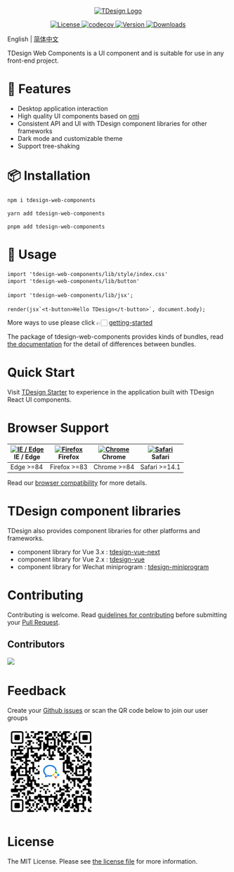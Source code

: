 <p align="center">
  <a href="https://tdesign.tencent.com/" target="_blank">
    <img alt="TDesign Logo" width="200" src="https://tdesign.gtimg.com/site/TDesign.png" />
  </a>
</p>

<p align="center">
   <a href="https://www.npmjs.com/package/tdesign-web-components">
    <img src="https://img.shields.io/npm/l/tdesign-web-components.svg?sanitize=true" alt="License" />
  </a>
  <a href="https://app.codecov.io/gh/Tencent/tdesign-web-components">
    <img src="https://img.shields.io/codecov/c/github/Tencent/tdesign-web-components/develop.svg?style=flat-square" alt="codecov">
  </a>
  <a href="https://www.npmjs.com/package/tdesign-web-components">
    <img src="https://img.shields.io/npm/v/tdesign-web-components.svg?sanitize=true" alt="Version">
  </a>
  <a href="https://www.npmjs.com/package/tdesign-web-components">
    <img src="https://img.shields.io/npm/dm/tdesign-web-components.svg?sanitize=true" alt="Downloads" />
  </a>
</p>

English | [简体中文](./README-zh_CN.md)

TDesign Web Components is a UI component and is suitable for use in any front-end project.

# 🎉 Features

- Desktop application interaction
- High quality UI components based on [omi](https://github.com/Tencent/omi)
- Consistent API and UI with TDesign component libraries for other frameworks
- Dark mode and customizable theme
- Support tree-shaking

# 📦 Installation

```shell
npm i tdesign-web-components
```

```shell
yarn add tdesign-web-components
```

```shell
pnpm add tdesign-web-components
```

# 🔨 Usage

```tsx
import 'tdesign-web-components/lib/style/index.css'
import 'tdesign-web-components/lib/button'

import 'tdesign-web-components/lib/jsx';

render(jsx`<t-button>Hello TDesign</t-button>`, document.body);
```

More ways to use please click 👉🏻 [getting-started](./site/docs/getting-started.md)

The package of tdesign-web-components provides kinds of bundles, read [the documentation](https://github.com/Tencent/tdesign/blob/main/docs/develop-install.md) for the detail of differences between bundles.

# Quick Start

Visit [TDesign Starter](https://tdesign.tencent.com/starter/react/) to experience in the application built with TDesign React UI components.

# Browser Support

| [<img src="https://raw.githubusercontent.com/alrra/browser-logos/master/src/edge/edge_48x48.png" alt="IE / Edge" width="24px" height="24px" />](http://godban.github.io/browsers-support-badges/)<br/> IE / Edge | [<img src="https://raw.githubusercontent.com/alrra/browser-logos/master/src/firefox/firefox_48x48.png" alt="Firefox" width="24px" height="24px" />](http://godban.github.io/browsers-support-badges/)<br/>Firefox | [<img src="https://raw.githubusercontent.com/alrra/browser-logos/master/src/chrome/chrome_48x48.png" alt="Chrome" width="24px" height="24px" />](http://godban.github.io/browsers-support-badges/)<br/>Chrome | [<img src="https://raw.githubusercontent.com/alrra/browser-logos/master/src/safari/safari_48x48.png" alt="Safari" width="24px" height="24px" />](http://godban.github.io/browsers-support-badges/)<br/>Safari |
| ---------------------------------------------------------------------------------------------------------------------------------------------------------------------------------------------------------------- | ----------------------------------------------------------------------------------------------------------------------------------------------------------------------------------------------------------------- | ------------------------------------------------------------------------------------------------------------------------------------------------------------------------------------------------------------- | ------------------------------------------------------------------------------------------------------------------------------------------------------------------------------------------------------------- |
| Edge >=84                                                                                                                                                                                                        | Firefox >=83                                                                                                                                                                                                      | Chrome >=84                                                                                                                                                                                                   | Safari >=14.1                                                                                                                                                                                                 |

Read our [browser compatibility](https://github.com/Tencent/tdesign/wiki/Browser-Compatibility) for more details.

# TDesign component libraries

TDesign also provides component libraries for other platforms and frameworks.

- component library for Vue 3.x : [tdesign-vue-next](https://github.com/Tencent/tdesign-vue-next)
- component library for Vue 2.x : [tdesign-vue](https://github.com/Tencent/tdesign-vue)
- component library for Wechat miniprogram : [tdesign-miniprogram](https://github.com/Tencent/tdesign-miniprogram)

# Contributing

Contributing is welcome. Read [guidelines for contributing](https://github.com/TDesignOteam/tdesign-web-components/blob/main/DEVELOP_GUIDE.md) before submitting your [Pull Request](https://github.com/TDesignOteam/tdesign-web-components/pulls).

## Contributors

<a href="https://github.com/TDesignOteam/tdesign-web-components/graphs/contributors">
  <img src="https://contrib.rocks/image?repo=TDesignOteam/tdesign-web-components" />
</a>

# Feedback

Create your [Github issues](https://github.com/TDesignOteam/tdesign-web-components/issues) or scan the QR code below to join our user groups

<img src="https://raw.githubusercontent.com/Tencent/tdesign/main/packages/components/src/images/groups/react-group.png" width="200" />

# License

The MIT License. Please see [the license file](./LICENSE) for more information.
